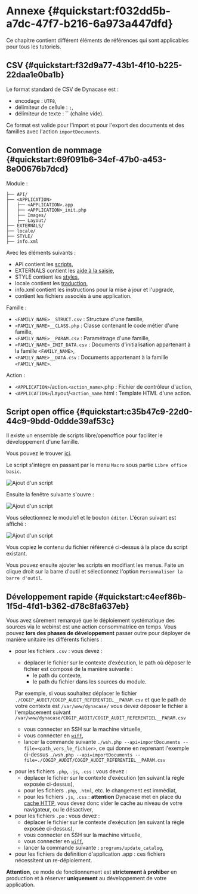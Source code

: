 # Annexe {#quickstart:f032dd5b-a7dc-47f7-b216-6a973a447dfd}

Ce chapitre contient différent éléments de références qui sont applicables pour tous les tutoriels.

## CSV {#quickstart:f32d9a77-43b1-4f10-b225-22daa1e0ba1b}

Le format standard de CSV de Dynacase est :

* encodage : `UTF8`,
* délimiteur de cellule : `;`,
* délimiteur de texte : `` (chaîne vide).

Ce format est valide pour l'import et pour l'export des documents et des familles avec l'action `importDocuments`.

## Convention de nommage {#quickstart:69f091b6-34ef-47b0-a453-8e00676b7dcd}

Module :

    ├── API/
    ├── <APPLICATION>
    │   ├── <APPLICATION>.app
    │   ├── <APPLICATION>_init.php
    │   ├── Images/
    │   ├── Layout/
    ├── EXTERNALS/
    ├── locale/
    ├── STYLE/
    ├── info.xml

Avec les éléments suivants :

* API contient les [scripts][docScript],
* EXTERNALS contient les [aide à la saisie][docHelper],
* STYLE contient les [styles][docStyle],
* locale contient les [traduction][doci18n],
* info.xml contient les instructions pour la mise à jour et l'upgrade,
* <APPLICATION> contient les fichiers associés à une application.

Famille :

* `<FAMILY_NAME>__STRUCT.csv` : Structure d'une famille,
* `<FAMILY_NAME>__CLASS.php` : Classe contenant le code métier d'une famille,
* `<FAMILY_NAME>__PARAM.csv` : Paramétrage d'une famille,
* `<FAMILY_NAME>_INIT_DATA.csv` : Documents d'initialisation appartenant à la famille `<FAMILY_NAME>`,
* `<FAMILY_NAME>__DATA.csv` : Documents appartenant à la famille `<FAMILY_NAME>`.

Action :

* `<APPLICATION>`/action.`<action_name>`.php : Fichier de contrôleur d'action,
* `<APPLICATION>`/Layout/`<action_name`.html : Template HTML d'une action.

## Script open office {#quickstart:c35b47c9-22d0-44c9-9bdd-0ddde39af53c}

Il existe un ensemble de scripts libre/openoffice pour faciliter le développement d'une famille.

Vous pouvez le trouver [ici][githubScriptOOO].

Le script s'intègre en passant par le menu `Macro` sous partie `Libre office basic`.

![ Ajout d'un script ](1000-10-add-script.png "Ajout d'un script")

Ensuite la fenêtre suivante s'ouvre :

![ Ajout d'un script ](1000-10-add-script2.png "Ajout d'un script")

Vous sélectionnez le module1 et le bouton `éditer`. L'écran suivant est affiché :

![ Ajout d'un script ](1000-10-add-script3.png "Ajout d'un script")

Vous copiez le contenu du fichier référencé ci-dessus à la place du script existant.

Vous pouvez ensuite ajouter les scripts en modifiant les menus. Faite un clique droit sur la barre d'outil et sélectionnez l'option `Personnaliser la barre d'outil`.

## Développement rapide {#quickstart:c4eef86b-1f5d-4fd1-b362-d78c8fa637eb}

Vous avez sûrement remarqué que le déploiement systématique des sources via le webinst est une action consommatrice en temps. Vous pouvez **lors des phases de développement** passer outre pour déployer de manière unitaire les différents fichiers :

* pour les fichiers `.csv` : vous devez :
    * déplacer le fichier sur le contexte d’exécution, le path où déposer le fichier est composé de la manière suivante :
        * le path du contexte,
        * le path du fichier dans les sources du module.
  
  Par exemple, si vous souhaitez déplacer le fichier `./COGIP_AUDIT/COGIP_AUDIT_REFERENTIEL__PARAM.csv` et que le path de votre contexte est `/var/www/dynacase/` vous devez déposer le fichier à l'emplacement suivant `/var/www/dynacase/COGIP_AUDIT/COGIP_AUDIT_REFERENTIEL__PARAM.csv`
    * vous connecter en SSH sur la machine virtuelle,
    * vous connecter en [`wiff`][DocWiff],
    * lancer la commande suivante `./wsh.php --api=importDocuments --file=<path_vers_le_fichier>`, ce qui donne en reprenant l'exemple ci-dessus `./wsh.php --api=importDocuments --file=./COGIP_AUDIT/COGIP_AUDIT_REFERENTIEL__PARAM.csv`
+ pour les fichiers `.php`, `.js`, `.css` : vous devez :
    + déplacer le fichier sur le contexte d’exécution (en suivant la règle exposée ci-dessus),
    + pour les fichiers `.php`, `.html`, etc. le changement est immédiat,
    + pour les fichiers `.js`, `.css` : **attention** Dynacase met en place du [cache HTTP][WikiCache], vous devez donc vider le cache au niveau de votre navigateur, ou le désactiver,
+ pour les fichiers `.po` : vous devez :
    + déplacer le fichier sur le contexte d’exécution (en suivant la règle exposée ci-dessus),
    + vous connecter en SSH sur la machine virtuelle,
    * vous connecter en [`wiff`][DocWiff],
    * lancer la commande suivante : `programs/update_catalog`,
+ pour les fichiers de définition d'application .app : ces fichiers nécessitent un re-déploiement.

<span class="flag inline nota-bene"></span> **Attention**, ce mode de fonctionnement est **strictement à prohiber** en production et à réserver **uniquement** au développement de votre application.

<!-- style -->

[docScript]: https://docs.anakeen.com/dynacase/3.2/dynacase-doc-core-reference/website/book/core-ref:1566c46d-a53d-44cf-8c3f-0d0e21c0b117.html#core-ref:4df1314f-9fdd-4a7f-af37-a18cc39f3505 "Documentation : Script"
[docHelper]: https://docs.anakeen.com/dynacase/3.2/dynacase-doc-core-reference/website/book/core-ref:0b2d4cd0-4eed-41d8-ac57-37525a444194.html#core-ref:0b2d4cd0-4eed-41d8-ac57-37525a444194 "Documentation : Aide à la saisie"
[docStyle]: https://docs.anakeen.com/dynacase/3.2/dynacase-doc-core-reference/website/book/core-ref:1844a1a8-1406-47bd-a884-1a18ef0a6ca7.html "Documentation : Style"
[doci18n]: https://docs.anakeen.com/dynacase/3.2/dynacase-doc-core-reference/website/book/core-ref:8f3ad20a-4630-4e86-937b-da3fa26ba423.html "Documentation : traduction"
[githubScriptOOO]: https://raw.github.com/Anakeen/dynacase-quick-start/documentation/Contents/1000-annexe/script-openoffice.txt "Script open office"
[DocWiff]: https://docs.anakeen.com/dynacase/3.2/dynacase-doc-platform-operating-manual/website/book/manex-ref:59a0440c-da01-47f9-81a4-76b6953fbcbb.html#manex-ref:9a04eacf-fe22-4761-8535-88da83bdccb5 "Documentation : wiff cli"
[WikiCache]: https://fr.wikipedia.org/wiki/Cache-Control "Wikipedia : cache-control"